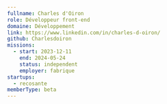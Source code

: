 ```yaml
---
fullname: Charles d'Oiron
role: Développeur front-end
domaine: Développement
link: https://www.linkedin.com/in/charles-d-oiron/
github: Charlesdoiron
missions:
  - start: 2023-12-11
    end: 2024-05-24
    status: independent
    employer: fabrique
startups:
  - recosante
memberType: beta
---
```


